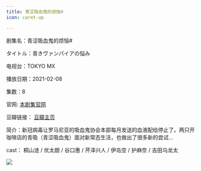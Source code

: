 ```yaml
---
title: 青涩吸血鬼的烦恼#
icon: caret-up

---
```


剧集名：青涩吸血鬼的烦恼#

タイトル：青きヴァンパイアの悩み

电视台：TOKYO MX

播放日期：2021-02-08

集数：8

官网: [本剧集官网](https://s.mxtv.jp/drama/mx9_vampire/)

豆瓣链接： [豆瓣主页](https://movie.douban.com/subject/35296307/)


简介：新冠病毒让罗马尼亚的吸血鬼协会本部每月发送的血液配给停止了。两只开咖啡店的青吸（青涩吸血鬼）面对新常态生活，也做出了很多新的尝试...

cast： 桐山涟 / 优太朗 / 谷口惠 / 芹泽兴人 / 伊岛空 / 护麻奈 / 吉田乌龙太

![](https://listpic.tsgsanjiao.com/2021/2021qsxxgdfn.jpg)
